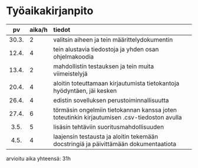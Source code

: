 # Työaikakirjanpito

| pv    | aika/h | tiedot  |
| :----:|:------ | :-----  |
| 30.3. | 2      | valitsin aiheen ja tein määrittelydokumentin |
| 12.4. | 4      | tein alustavia tiedostoja ja yhden osan ohjelmakoodia |
| 13.4. | 2      | mahdollistin testauksen ja tein muita viimeistelyjä |
| 20.4. | 4      | aloitin toteuttamaan kirjautumista tietokantoja hyödyntäen, jäi kesken |
| 26.4. | 4      | edistin sovelluksen perustoiminnallisuutta |
| 27.4. | 6      | törmäsin ongelmiin tietokannan kanssa joten toteutinkin kirjautumisen .csv-tiedoston avulla |
|  3.5. | 5      | lisäsin tehtäviin suoritusmahdollisuuden |
|  4.5. | 4      | laajensin testausta ja aloitin tekemään docstringiä ja päivittämään dokumentaatiota |

arvioitu aika yhteensä: 31h
